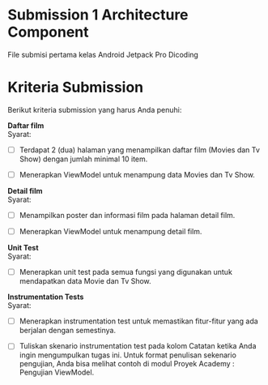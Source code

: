 # Submission 1 Architecture Component
File submisi pertama kelas Android Jetpack Pro Dicoding

# Kriteria Submission
Berikut kriteria submission yang harus Anda penuhi:


**Daftar film** <br>
Syarat: <br>

- [ ] Terdapat 2 (dua) halaman yang menampilkan daftar film (Movies dan Tv Show) dengan jumlah minimal 10 item.
- [ ] Menerapkan ViewModel untuk menampung data Movies dan Tv Show.


**Detail film** <br>
Syarat: <br>
- [ ] Menampilkan poster dan informasi film pada halaman detail film.
- [ ] Menerapkan ViewModel untuk menampung detail film.


**Unit Test** <br>
Syarat: <br>
- [ ] Menerapkan unit test pada semua fungsi yang digunakan untuk mendapatkan data Movie dan Tv Show.


**Instrumentation Tests** <br>
Syarat: <br>

- [ ] Menerapkan instrumentation test untuk memastikan fitur-fitur yang ada berjalan dengan semestinya.
- [ ] Tuliskan skenario instrumentation test pada kolom Catatan ketika Anda ingin mengumpulkan tugas ini. Untuk format penulisan sekenario pengujian, Anda bisa melihat contoh di modul Proyek Academy : Pengujian ViewModel.

